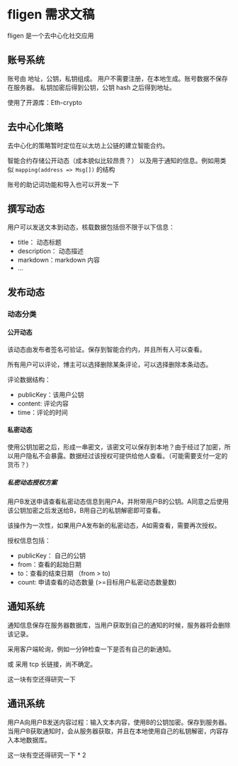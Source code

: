 # fligen 需求文稿

fligen 是一个去中心化社交应用

## 账号系统

账号由 地址，公钥，私钥组成。
用户不需要注册，在本地生成。账号数据不保存在服务器。
私钥加密后得到公钥，公钥 hash 之后得到地址。

使用了开源库：Eth-crypto

## 去中心化策略

去中心化的策略暂时定位在以太坊上公链的建立智能合约。

智能合约存储公开动态（成本貌似比较昂贵？）
以及用于通知的信息。例如用类似 `mapping(address => Msg[])` 的结构

账号的助记词功能和导入也可以开发一下

## 撰写动态

用户可以发送文本到动态，核载数据包括但不限于以下信息：

- title： 动态标题
- description： 动态描述
- markdown：markdown 内容
- ...

## 发布动态

### 动态分类

#### 公开动态

该动态由发布者签名可验证。保存到智能合约内，并且所有人可以查看。

所有用户可以评论，博主可以选择删除某条评论，可以选择删除本条动态。

评论数据结构：

- publicKey：该用户公钥
- content: 评论内容
- time：评论的时间

#### 私密动态

使用公钥加密之后，形成一串密文，该密文可以保存到本地？由于经过了加密，所以用户隐私不会暴露。数据经过该授权可提供给他人查看。（可能需要支付一定的货币？）

##### 私密动态授权方案

用户B发送申请查看私密动态信息到用户A，并附带用户B的公钥。A同意之后使用该公钥加密之后发送给B，B用自己的私钥解密即可查看。

该操作为一次性，如果用户A发布新的私密动态，A如需查看，需要再次授权。

授权信息包括：
- publicKey： 自己的公钥
- from：查看的起始日期
- to：查看的结束日期 （from > to)
- count: 申请查看的动态数量 (>=目标用户私密动态数量数)

## 通知系统

通知信息保存在服务器数据库，当用户获取到自己的通知的时候，服务器将会删除该记录。

采用客户端轮询，例如一分钟检查一下是否有自己的新通知。

或 采用 tcp 长链接，尚不确定。

这一块有空还得研究一下

## 通讯系统

用户A向用户B发送内容过程：输入文本内容，使用B的公钥加密。保存到服务器。当用户B获取通知时，会从服务器获取，并且在本地使用自己的私钥解密，内容存入本地数据库。

这一块有空还得研究一下 * 2